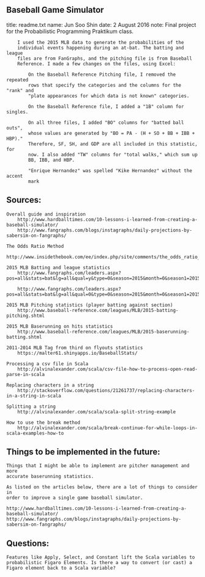 ## Baseball Game Simulator

title: 	readme.txt
name: 	Jun Soo Shin
date: 	2 August 2016
note:	Final project for the Probabilistic Programming Praktikum class.
	  
	  	I used the 2015 MLB data to generate the probabilities of the
	  	individual events happening during an at-bat. The batting and league
	  	files are from FanGraphs, and the pitching file is from Baseball 
	  	Reference. I made a few changes on the files, using Excel:

		  	On the Baseball Reference Pitching file, I removed the repeated 
			rows that specify the categories and the columns for the "rank" and 
			"plate appearances for which data is not known" categories.

		  	On the Baseball Reference file, I added a "1B" column for singles.

		  	On all three files, I added "BO" columns for "batted ball outs", 
		  	whose values are generated by "BO = PA - (H + SO + BB + IBB + HBP)."
		  	Therefore, SF, SH, and GDP are all included in this statistic, for
		  	now. I also added "TW" columns for "total walks," which sum up
		  	BB, IBB, and HBP.

		  	"Enrique Hernandez" was spelled "Kike Hernandez" without the accent 
		  	mark


## Sources:
	Overall guide and inspiration
		http://www.hardballtimes.com/10-lessons-i-learned-from-creating-a-baseball-simulator/
		http://www.fangraphs.com/blogs/instagraphs/daily-projections-by-sabersim-on-fangraphs/

	The Odds Ratio Method
		http://www.insidethebook.com/ee/index.php/site/comments/the_odds_ratio_method/

	2015 MLB Batting and league statistics
		http://www.fangraphs.com/leaders.aspx?pos=all&stats=bat&lg=all&qual=y&type=0&season=2015&month=0&season1=2015&ind=0&team=0&rost=0&age=0&filter=&players=0

		http://www.fangraphs.com/leaders.aspx?pos=all&stats=bat&lg=all&qual=0&type=0&season=2015&month=0&season1=2015&ind=0&team=0,ss&rost=0&age=0&filter=&players=0

	2015 MLB Pitching statistics (player batting against section)
		http://www.baseball-reference.com/leagues/MLB/2015-batting-pitching.shtml

	2015 MLB Baserunning on hits statistics
		http://www.baseball-reference.com/leagues/MLB/2015-baserunning-batting.shtml

	2011-2014 MLB Tag from third on flyouts statistics
		https://malter61.shinyapps.io/BaseballStats/

	Processing a csv file in Scala
		http://alvinalexander.com/scala/csv-file-how-to-process-open-read-parse-in-scala

	Replacing characters in a string
		http://stackoverflow.com/questions/21261737/replacing-characters-in-a-string-in-scala

	Splitting a string
		http://alvinalexander.com/scala/scala-split-string-example

	How to use the break method
		http://alvinalexander.com/scala/break-continue-for-while-loops-in-scala-examples-how-to


## Things to be implemented in the future:
	Things that I might be able to implement are pitcher management and more
	accurate baserunning statistics.

	As listed on the articles below, there are a lot of things to consider in
	order to improve a single game baseball simulator.

	http://www.hardballtimes.com/10-lessons-i-learned-from-creating-a-baseball-simulator/
	http://www.fangraphs.com/blogs/instagraphs/daily-projections-by-sabersim-on-fangraphs/

## Questions:
	Features like Apply, Select, and Constant lift the Scala variables to
	probabilistic Figaro Elements. Is there a way to convert (or cast) a
	Figaro element back to a Scala variable?

	